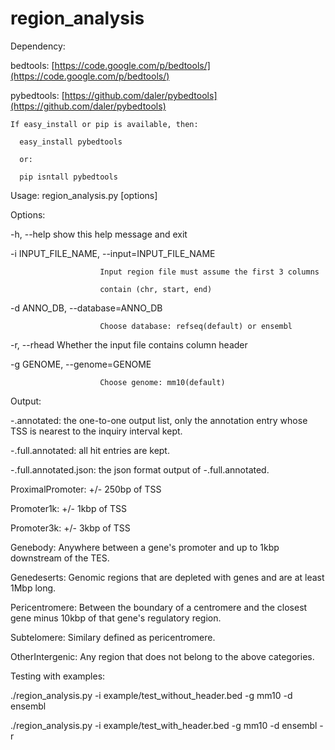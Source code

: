 region_analysis
===============

Dependency:

  bedtools: [https://code.google.com/p/bedtools/](https://code.google.com/p/bedtools/)

  pybedtools: [https://github.com/daler/pybedtools](https://github.com/daler/pybedtools)

    If easy_install or pip is available, then:

      easy_install pybedtools

      or:

      pip isntall pybedtools

Usage: region_analysis.py [options]

Options:

  -h, --help            show this help message and exit

  -i INPUT_FILE_NAME, --input=INPUT_FILE_NAME

                        Input region file must assume the first 3 columns

                        contain (chr, start, end)

  -d ANNO_DB, --database=ANNO_DB

                        Choose database: refseq(default) or ensembl

  -r, --rhead           Whether the input file contains column header

  -g GENOME, --genome=GENOME

                        Choose genome: mm10(default)

Output:

  -.annotated: the one-to-one output list, only the annotation entry whose TSS is nearest to the inquiry interval kept.

  -.full.annotated: all hit entries are kept.

  -.full.annotated.json: the json format output of -.full.annotated.
  
  ProximalPromoter: 	+/- 250bp of TSS

  Promoter1k: 	+/- 1kbp of TSS

  Promoter3k: 	+/- 3kbp of TSS

  Genebody: 	Anywhere between a gene's promoter and up to 1kbp downstream of the TES.

  Genedeserts: 	Genomic regions that are depleted with genes and are at least 1Mbp long.

  Pericentromere: 	Between the boundary of a centromere and the closest gene minus 10kbp of that gene's regulatory region.

  Subtelomere: 	Similary defined as pericentromere.

  OtherIntergenic: 	Any region that does not belong to the above categories.

Testing with examples:

./region_analysis.py -i example/test_without_header.bed -g mm10 -d ensembl

./region_analysis.py -i example/test_with_header.bed -g mm10 -d ensembl -r
